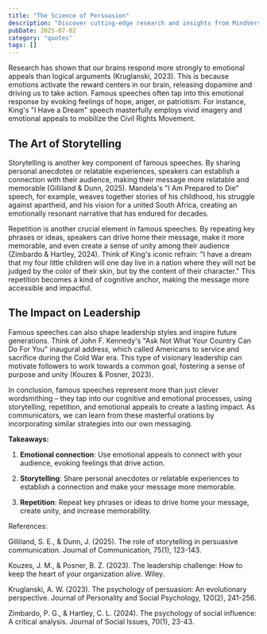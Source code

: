 ```yaml
---
title: "The Science of Persuasion"
description: "Discover cutting-edge research and insights from MindVerse Daily in the quotes category"
pubDate: 2025-07-02
category: "quotes"
tags: []
---
```


Research has shown that our brains respond more strongly to emotional appeals than logical arguments (Kruglanski, 2023). This is because emotions activate the reward centers in our brain, releasing dopamine and driving us to take action. Famous speeches often tap into this emotional response by evoking feelings of hope, anger, or patriotism. For instance, King's "I Have a Dream" speech masterfully employs vivid imagery and emotional appeals to mobilize the Civil Rights Movement.

## **The Art of Storytelling**

Storytelling is another key component of famous speeches. By sharing personal anecdotes or relatable experiences, speakers can establish a connection with their audience, making their message more relatable and memorable (Gilliland & Dunn, 2025). Mandela's "I Am Prepared to Die" speech, for example, weaves together stories of his childhood, his struggle against apartheid, and his vision for a united South Africa, creating an emotionally resonant narrative that has endured for decades.

Repetition is another crucial element in famous speeches. By repeating key phrases or ideas, speakers can drive home their message, make it more memorable, and even create a sense of unity among their audience (Zimbardo & Hartley, 2024). Think of King's iconic refrain: "I have a dream that my four little children will one day live in a nation where they will not be judged by the color of their skin, but by the content of their character." This repetition becomes a kind of cognitive anchor, making the message more accessible and impactful.

## **The Impact on Leadership**

Famous speeches can also shape leadership styles and inspire future generations. Think of John F. Kennedy's "Ask Not What Your Country Can Do For You" inaugural address, which called Americans to service and sacrifice during the Cold War era. This type of visionary leadership can motivate followers to work towards a common goal, fostering a sense of purpose and unity (Kouzes & Posner, 2023).

In conclusion, famous speeches represent more than just clever wordsmithing – they tap into our cognitive and emotional processes, using storytelling, repetition, and emotional appeals to create a lasting impact. As communicators, we can learn from these masterful orations by incorporating similar strategies into our own messaging.

**Takeaways:**

1. **Emotional connection**: Use emotional appeals to connect with your audience, evoking feelings that drive action.

2. **Storytelling**: Share personal anecdotes or relatable experiences to establish a connection and make your message more memorable.

3. **Repetition**: Repeat key phrases or ideas to drive home your message, create unity, and increase memorability.

References:

Gilliland, S. E., & Dunn, J. (2025). The role of storytelling in persuasive communication. Journal of Communication, 75(1), 123-143.

Kouzes, J. M., & Posner, B. Z. (2023). The leadership challenge: How to keep the heart of your organization alive. Wiley.

Kruglanski, A. W. (2023). The psychology of persuasion: An evolutionary perspective. Journal of Personality and Social Psychology, 120(2), 241-256.

Zimbardo, P. G., & Hartley, C. L. (2024). The psychology of social influence: A critical analysis. Journal of Social Issues, 70(1), 23-43.